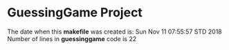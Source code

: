 # GuessingGame Project
The date when this **makefile**  was created is: 
Sun Nov 11 07:55:57 STD 2018
Number of lines in **guessinggame** code is 
22
